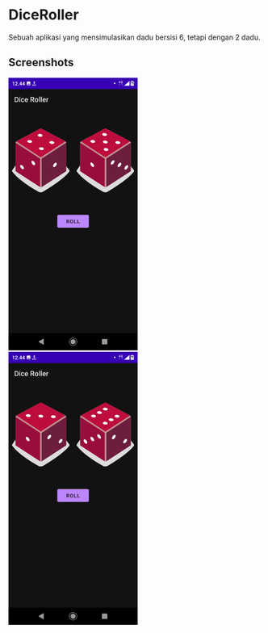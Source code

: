 # DiceRoller
Sebuah aplikasi yang mensimulasikan dadu bersisi 6, tetapi dengan 2 dadu.

## Screenshots
<img src="assets/DiceRoller1.png"
width="256">&nbsp;&nbsp;&nbsp;
<img src="assets/DiceRoller2.png"
width="256">&nbsp;&nbsp;&nbsp;
